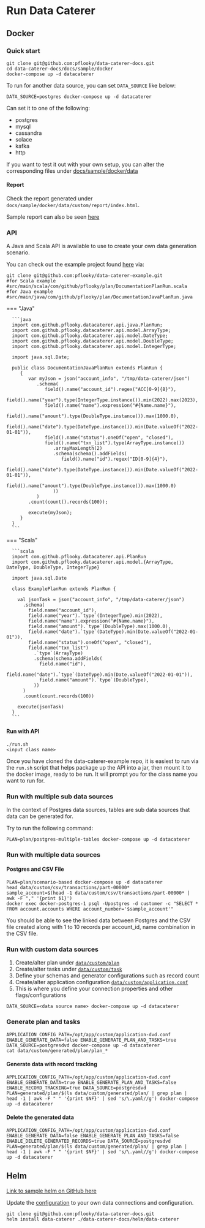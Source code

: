 # Run Data Caterer

## Docker

### Quick start

```shell
git clone git@github.com:pflooky/data-caterer-docs.git
cd data-caterer-docs/docs/sample/docker
docker-compose up -d datacaterer
```

To run for another data source, you can set `DATA_SOURCE` like below:

```shell
DATA_SOURCE=postgres docker-compose up -d datacaterer
```

Can set it to one of the following:

- postgres
- mysql
- cassandra
- solace
- kafka
- http

If you want to test it out with your own setup, you can alter the corresponding files
under [docs/sample/docker/data](https://github.com/pflooky/data-caterer-docs/tree/main/docs/sample/docker/data)

#### Report

Check the report generated under `docs/sample/docker/data/custom/report/index.html`.

Sample report can also be seen [here](../sample/docker/data/report/html/index.html)

### API

A Java and Scala API is available to use to create your own data generation scenario.

You can check out the example project found [here](https://github.com/pflooky/data-caterer-example) via:
  
```shell
git clone git@github.com:pflooky/data-caterer-example.git
#for Scala example
#src/main/scala/com/github/pflooky/plan/DocumentationPlanRun.scala
#for Java example
#src/main/java/com/github/pflooky/plan/DocumentationJavaPlanRun.java
```
  
=== "Java"

      ```java
      import com.github.pflooky.datacaterer.api.java.PlanRun;
      import com.github.pflooky.datacaterer.api.model.ArrayType;
      import com.github.pflooky.datacaterer.api.model.DateType;
      import com.github.pflooky.datacaterer.api.model.DoubleType;
      import com.github.pflooky.datacaterer.api.model.IntegerType;
      
      import java.sql.Date;
      
      public class DocumentationJavaPlanRun extends PlanRun {
         {
            var myJson = json("account_info", "/tmp/data-caterer/json")
               .schema(
                  field().name("account_id").regex("ACC[0-9]{8}"),
                  field().name("year").type(IntegerType.instance()).min(2022).max(2023),
                  field().name("name").expression("#{Name.name}"),
                  field().name("amount").type(DoubleType.instance()).max(1000.0),
                  field().name("date").type(DateType.instance()).min(Date.valueOf("2022-01-01")),
                  field().name("status").oneOf("open", "closed"),
                  field().name("txn_list").type(ArrayType.instance())
                     .arrayMaxLength(2)
                     .schema(schema().addFields(
                        field().name("id").regex("ID[0-9]{4}"),
                        field().name("date").type(DateType.instance()).min(Date.valueOf("2022-01-01")),
                        field().name("amount").type(DoubleType.instance()).max(1000.0)
                     ))
               )
            .count(count().records(100));
      
            execute(myJson);
         }
      }
      ```

=== "Scala"

      ```scala
      import com.github.pflooky.datacaterer.api.PlanRun
      import com.github.pflooky.datacaterer.api.model.{ArrayType, DateType, DoubleType, IntegerType}
      
      import java.sql.Date
      
      class ExamplePlanRun extends PlanRun {
      
        val jsonTask = json("account_info", "/tmp/data-caterer/json")
          .schema(
            field.name("account_id"),
            field.name("year").`type`(IntegerType).min(2022),
            field.name("name").expression("#{Name.name}"),
            field.name("amount").`type`(DoubleType).max(1000.0),
            field.name("date").`type`(DateType).min(Date.valueOf("2022-01-01")),
            field.name("status").oneOf("open", "closed"),
            field.name("txn_list")
              .`type`(ArrayType)
              .schema(schema.addFields(
                field.name("id"),
                field.name("date").`type`(DateType).min(Date.valueOf("2022-01-01")),
                field.name("amount").`type`(DoubleType),
              ))
          )
          .count(count.records(100))
      
        execute(jsonTask)
      }
      ```

#### Run with API

```shell
./run.sh
<input class name>
```

Once you have cloned the data-caterer-example repo, it is easiest to run via the `run.sh` script that helps package up 
the API into a jar, then mount it to the docker image, ready to be run. It will prompt you for the class name you want
to run for.

### Run with multiple sub data sources

In the context of Postgres data sources, tables are sub data sources that data can be generated for.

Try to run the following command:

```shell
PLAN=plan/postgres-multiple-tables docker-compose up -d datacaterer
```

### Run with multiple data sources

#### Postgres and CSV File

```shell
PLAN=plan/scenario-based docker-compose up -d datacaterer
head data/custom/csv/transactions/part-00000*
sample_account=$(head -1 data/custom/csv/transactions/part-00000* | awk -F "," '{print $1}')
docker exec docker-postgres-1 psql -Upostgres -d customer -c "SELECT * FROM account.accounts WHERE account_number='$sample_account'"
```

You should be able to see the linked data between Postgres and the CSV file created along with 1 to 10 records per
account_id, name combination in the CSV file.

### Run with custom data sources

1. Create/alter plan
   under [`data/custom/plan`](https://github.com/pflooky/data-caterer-docs/tree/main/docs/sample/docker/data/custom/plan)
2. Create/alter tasks
   under [`data/custom/task`](https://github.com/pflooky/data-caterer-docs/tree/main/docs/sample/docker/data/custom/task)
1. Define your schemas and generator configurations such as record count
3. Create/alter application
   configuration [`data/custom/application.conf`](https://github.com/pflooky/data-caterer-docs/blob/main/docs/sample/docker/data/custom/application.conf)
1. This is where you define your connection properties and other flags/configurations

```shell
DATA_SOURCE=<data source name> docker-compose up -d datacaterer
```

### Generate plan and tasks

```shell
APPLICATION_CONFIG_PATH=/opt/app/custom/application-dvd.conf ENABLE_GENERATE_DATA=false ENABLE_GENERATE_PLAN_AND_TASKS=true DATA_SOURCE=postgresdvd docker-compose up -d datacaterer
cat data/custom/generated/plan/plan_*
```

#### Generate data with record tracking

```shell
APPLICATION_CONFIG_PATH=/opt/app/custom/application-dvd.conf ENABLE_GENERATE_DATA=true ENABLE_GENERATE_PLAN_AND_TASKS=false ENABLE_RECORD_TRACKING=true DATA_SOURCE=postgresdvd PLAN=generated/plan/$(ls data/custom/generated/plan/ | grep plan | head -1 | awk -F " " '{print $NF}' | sed 's/\.yaml//g') docker-compose up -d datacaterer
```

#### Delete the generated data

```shell
APPLICATION_CONFIG_PATH=/opt/app/custom/application-dvd.conf ENABLE_GENERATE_DATA=false ENABLE_GENERATE_PLAN_AND_TASKS=false ENABLE_DELETE_GENERATED_RECORDS=true DATA_SOURCE=postgresdvd PLAN=generated/plan/$(ls data/custom/generated/plan/ | grep plan | head -1 | awk -F " " '{print $NF}' | sed 's/\.yaml//g') docker-compose up -d datacaterer
```

## Helm

[Link to sample helm on GitHub here](https://github.com/pflooky/data-caterer-docs/tree/main/helm/data-caterer)

Update
the [configuration](https://github.com/pflooky/data-caterer-docs/blob/main/helm/data-caterer/templates/configuration.yaml)
to your own data connections and configuration.

```shell
git clone git@github.com:pflooky/data-caterer-docs.git
helm install data-caterer ./data-caterer-docs/helm/data-caterer
```
